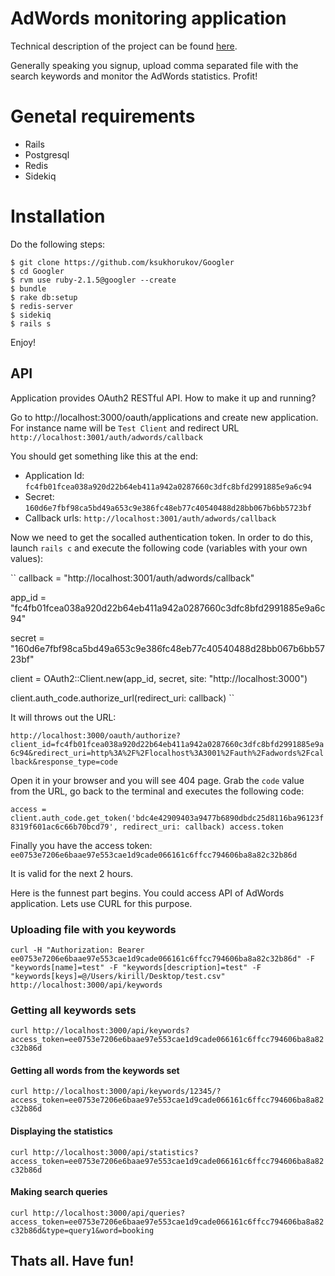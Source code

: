 # AdWords monitoring application

Technical description of the project can be found [here][todo].

Generally speaking you signup, upload comma separated file with the search keywords and monitor the AdWords statistics. Profit!

# Genetal requirements 

* Rails
* Postgresql
* Redis
* Sidekiq

# Installation

Do the following steps:

```
$ git clone https://github.com/ksukhorukov/Googler
$ cd Googler
$ rvm use ruby-2.1.5@googler --create
$ bundle
$ rake db:setup
$ redis-server
$ sidekiq
$ rails s
```

Enjoy!

## API 

Application provides OAuth2 RESTful API. How to make it up and running?

Go to http://localhost:3000/oauth/applications and create new application.
For instance name will be ``Test Client`` and redirect URL ``http://localhost:3001/auth/adwords/callback``

You should get something like this at the end:

*  Application Id: ``fc4fb01fcea038a920d22b64eb411a942a0287660c3dfc8bfd2991885e9a6c94``
*  Secret: ``160d6e7fbf98ca5bd49a653c9e386fc48eb77c40540488d28bb067b6bb5723bf``
*  Callback urls: ``http://localhost:3001/auth/adwords/callback``

Now we need to get the socalled authentication token. In order to do this, launch ``rails c`` and execute the following code (variables with your own values):

``
callback = "http://localhost:3001/auth/adwords/callback"

app_id = "fc4fb01fcea038a920d22b64eb411a942a0287660c3dfc8bfd2991885e9a6c94"

secret = "160d6e7fbf98ca5bd49a653c9e386fc48eb77c40540488d28bb067b6bb5723bf"

client = OAuth2::Client.new(app_id, secret, site: "http://localhost:3000")

client.auth_code.authorize_url(redirect_uri: callback)
``

It will throws out the URL:

``http://localhost:3000/oauth/authorize?client_id=fc4fb01fcea038a920d22b64eb411a942a0287660c3dfc8bfd2991885e9a6c94&redirect_uri=http%3A%2F%2Flocalhost%3A3001%2Fauth%2Fadwords%2Fcallback&response_type=code``

Open it in your browser and you will see 404 page. Grab the ``code`` value from the URL, go back to the terminal and executes the following code:

``access = client.auth_code.get_token('bdc4e42909403a9477b6890dbdc25d8116ba96123f8319f601ac6c66b70bcd79', redirect_uri: callback)
access.token``

Finally you have the access token: ``ee0753e7206e6baae97e553cae1d9cade066161c6ffcc794606ba8a82c32b86d``

It is valid for the next 2 hours.

Here is the funnest part begins. You could access API of AdWords application. Lets use CURL for this purpose.

### Uploading file with you keywords

``curl -H "Authorization: Bearer  ee0753e7206e6baae97e553cae1d9cade066161c6ffcc794606ba8a82c32b86d" -F "keywords[name]=test" -F "keywords[description]=test" -F "keywords[keys]=@/Users/kirill/Desktop/test.csv" http://localhost:3000/api/keywords``

### Getting all keywords sets

``curl http://localhost:3000/api/keywords?access_token=ee0753e7206e6baae97e553cae1d9cade066161c6ffcc794606ba8a82c32b86d``

#### Getting all words from the keywords set

``curl http://localhost:3000/api/keywords/12345/?access_token=ee0753e7206e6baae97e553cae1d9cade066161c6ffcc794606ba8a82c32b86d``

#### Displaying the statistics

``curl http://localhost:3000/api/statistics?access_token=ee0753e7206e6baae97e553cae1d9cade066161c6ffcc794606ba8a82c32b86d``

#### Making search queries

``curl http://localhost:3000/api/queries?access_token=ee0753e7206e6baae97e553cae1d9cade066161c6ffcc794606ba8a82c32b86d&type=query1&word=booking``

## Thats all. Have fun!

[todo]: <https://github.com/ksukhorukov/Googler/blob/master/nimbl3_test_task.pdf>



